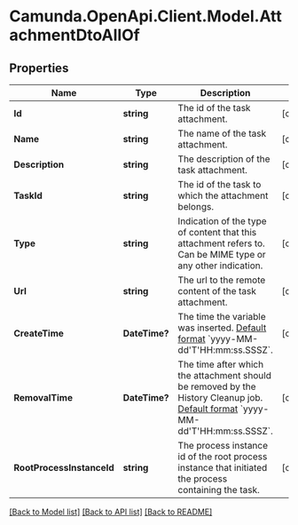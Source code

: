 # Camunda.OpenApi.Client.Model.AttachmentDtoAllOf

## Properties

Name | Type | Description | Notes
------------ | ------------- | ------------- | -------------
**Id** | **string** | The id of the task attachment. | [optional] 
**Name** | **string** | The name of the task attachment. | [optional] 
**Description** | **string** | The description of the task attachment. | [optional] 
**TaskId** | **string** | The id of the task to which the attachment belongs. | [optional] 
**Type** | **string** | Indication of the type of content that this attachment refers to. Can be MIME type or any other indication. | [optional] 
**Url** | **string** | The url to the remote content of the task attachment. | [optional] 
**CreateTime** | **DateTime?** | The time the variable was inserted. [Default format](https://docs.camunda.org/manual/7.16/reference/rest/overview/date-format/) &#x60;yyyy-MM-dd&#39;T&#39;HH:mm:ss.SSSZ&#x60;. | [optional] 
**RemovalTime** | **DateTime?** | The time after which the attachment should be removed by the History Cleanup job. [Default format](https://docs.camunda.org/manual/7.16/reference/rest/overview/date-format/) &#x60;yyyy-MM-dd&#39;T&#39;HH:mm:ss.SSSZ&#x60;. | [optional] 
**RootProcessInstanceId** | **string** | The process instance id of the root process instance that initiated the process containing the task. | [optional] 

[[Back to Model list]](../README.md#documentation-for-models) [[Back to API list]](../README.md#documentation-for-api-endpoints) [[Back to README]](../README.md)


